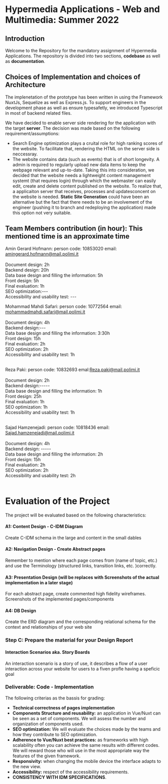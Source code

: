 # Hypermedia Applications - Web and Multimedia: Summer 2022

## Introduction

Welcome to the Repository for the mandatory assignment of Hypermedia Applications. The repository is divided into two sections, **codebase** as well as **documentation**.

## Choices of Implementation and choices of Architecture

The implenetation of the prototype has been written in using the Framework NuxtJs, Sequelize as well as Express.js.
To support engineers in the development phase as well as ensure typesafetly, we introduced Typescript in most of backend related files.

We have decided to enable server side rendering for the application with the target **server**.
The decision was made based on the following requirement/assumptions:

- Search Engine optimization plays a cruital role for high ranking scores of the website. To facilitate that, rendering the HTML on the server side is neccessray.
- The website contains data (such as events) that is of short longevity. A admin is required to regularly upload new data items to keep the webpage relevant and up-to-date. Taking this into consideration, we decided that the website needs a lightweight content management systemt (that requires login) through which the webmaster can easily edit, create and delete content published on the website. To realize that, a applicaiton server that receives, processes and updatesconcent on the website is needed. **Static Site Generation** could have been an alternative but the fact that there needs to be an involvement of the engineer (pushing it to branch and redeploying the application) made this option not very suitable.

## Team Members contribution (in hour): This mentioned time is an approximate time

Amin Gerard Hofmann: person code: 10853020 email: amingerard.hofmann@mail.polimi.it<br />
<br />
Document design: 2h<br />
Backend design: 20h<br />
Data base design and filling the information: 5h<br />
Front design: 5h<br />
Final evaluation: 1h<br />
SEO optimization:---<br />
Accessibility and usability test: ---<br />

Mohammad Mahdi Safari: person code: 10772564 email: mohammadmahdi.safari@mail.polimi.it<br />
<br />
Document design: 4h<br />
Backend design:---<br />
Data base design and filling the information: 3:30h<br />
Front design: 15h<br />
Final evaluation: 2h<br />
SEO optimization: 2h<br />
Accessibility and usability test: 1h<br />
<br />

Reza Paki: person code: 10832693 emal:Reza.paki@mail.polimi.it<br />
<br />
Document design: 2h<br />
Backend design:-----<br />
Data base design and filling the information: 1h<br />
Front design: 25h<br />
Final evaluation: 1h<br />
SEO optimization: 1h<br />
Accessibility and usability test: 1h<br />
<br />

Sajad Hamzenejadi: person code: 10818436 email: Sajad.hamzenejadi@mail.polimi.it<br />
<br />
Document design: 4h <br />
Backend design: -----<br />
Data base design and filling the information: 2h <br />
Front design: 15h<br />
Final evaluation: 2h<br />
SEO optimization: 2h<br />
Accessibility and usability test: 2h<br />
<br />

# Evaluation of the Project

The project will be evaluated based on the following characteristics:

#### **A1: Content Design - C-IDM Diagram**

Create C-IDM schema in the large and content in the small dables

#### **A2: Navigation Design - Create Abstract pages**

Remember to mention where each page comes from (name of topic, etc.) and use the Terminology (structured links, transition links, etc. )correctly.

#### **A3: Presentation Design (will be replaces with Screenshots of the actual implementation in a later stage)**

For each abstract page, create commented high fidelity wireframes. Screenshots of the implemented pages/components

#### **A4: DB Design**

Create the ERD diagram and the corresponding relational schema for the context and relationships of your web site

### Step C: Prepare the material for your Design Report

#### **Interaction Scenarios aka. Story Boards**

An interaction scenario is a story of use, it describes a flow of a user interaction across your website for users to a fiven profle having a speficic goal

### Deliverable: Code - Implementation

The following criterias as the bassis for grading:

- **Technical correctness of pages implementation**
- **Components Structure and reusability:** an application in Vue/Nuxt can be seen as a set of components. We will assess the number and organization of components used.
- **SEO optimization:** We will evaluate the choices made by the teams and how they contribute to SEO optimization.
- **Adherence to Vue/Nuxt best practices:** as frameworks with high scalability often you can achieve the same results with different codes. We will reward those who will use in the most appropriate way the features of the given framework.
- **Responsivity:** when changing the mobile device the interface adapts to the new view.
- **Accessibility:** respect of the accessibility requirements.
- **CONSISTENCY WITH IDM SPECIFICATIONS**.
